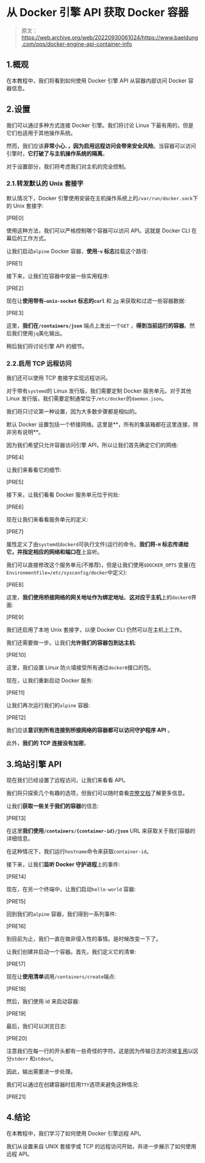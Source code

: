 # 从 Docker 引擎 API 获取 Docker 容器

> 原文：<https://web.archive.org/web/20220930061024/https://www.baeldung.com/ops/docker-engine-api-container-info>

## 1.概观

在本教程中，我们将看到如何使用 Docker 引擎 API 从容器内部访问 Docker 容器信息。

## 2.设置

我们可以通过多种方式连接 Docker 引擎。我们将讨论 Linux 下最有用的，但是它们也适用于其他操作系统。

然而，我们应该**非常小心**、**，因为启用远程访问会带来安全风险**。当容器可以访问引擎时，**它打破了与主机操作系统的隔离**。

对于设置部分，我们将考虑我们对主机的完全控制。

### 2.1.转发默认的 Unix 套接字

默认情况下，Docker 引擎使用安装在主机操作系统上的`/var/run/docker.sock`下的 Unix 套接字:

[PRE0]

使用这种方法，我们可以严格控制哪个容器可以访问 API。这就是 Docker CLI 在幕后的工作方式。

让我们启动`alpine` Docker 容器，**使用`-v` 标志**挂载这个路径:

[PRE1]

接下来，让我们在容器中安装一些实用程序:

[PRE2]

现在让**使用带有`–unix-socket` 标志的`curl`** 和 [`Jq`](/web/20220727020703/https://www.baeldung.com/linux/jq-command-json) 来获取和过滤一些容器数据:

[PRE3]

这里，**我们在`/containers/json`** 端点上发出一个`GET` ，**得到当前运行的容器**。然后我们使用`jq`美化输出。

稍后我们将讨论引擎 API 的细节。

### 2.2.启用 TCP 远程访问

我们还可以使用 TCP 套接字实现远程访问。

对于带有`systemd`的 Linux 发行版，我们需要定制 Docker 服务单元。对于其他 Linux 发行版，我们需要定制通常位于`/etc/docker`的`daemon.json`。

我们将只讨论第一种设置，因为大多数步骤都是相似的。

默认 Docker 设置包括一个桥接网络。这里是**，所有的集装箱都在这里连接，除非另有说明**。

因为我们希望只允许容器访问引擎 API，所以让我们首先确定它们的网络:

[PRE4]

让我们来看看它的细节:

[PRE5]

接下来，让我们看看 Docker 服务单元位于何处:

[PRE6]

现在让我们来看看服务单元的定义:

[PRE7]

属性定义了由`systemd`(`dockerd`可执行文件)运行的命令。**我们将`-H` 标志传递给它，并指定相应的网络和端口在**上监听。

我们可以直接修改这个服务单元(不推荐)，但是让我们使用`$DOCKER_OPTS` 变量(在`EnvironmentFile=/etc/sysconfig/docker`中定义):

[PRE8]

这里，**我们使用桥接网络的网关地址作为绑定地址**。**这对应于主机**上的`docker0`界面:

[PRE9]

我们还启用了本地 Unix 套接字，以便 Docker CLI 仍然可以在主机上工作。

我们还需要做一步。让我们**允许我们的容器包到达主机**:

[PRE10]

这里，我们设置 Linux 防火墙接受所有通过`docker0`接口的包。

现在，让我们重新启动 Docker 服务:

[PRE11]

让我们再次运行我们的`alpine` 容器:

[PRE12]

我们应该**意识到所有连接到桥接网络的容器都可以访问守护程序 API** 。

此外，**我们的 TCP 连接没有加密**。

## 3.坞站引擎 API

现在我们已经设置了远程访问，让我们来看看 API。

我们将只探索几个有趣的选项，但我们可以随时查看[完整文档](https://web.archive.org/web/20220727020703/https://docs.docker.com/engine/api/latest)了解更多信息。

让我们**获取一些关于我们的容器**的信息:

[PRE13]

在这里**我们使用`/containers/{container-id}/json`** URL 来获取关于我们容器的详细信息。

在这种情况下，我们运行`hostname`命令来获取`container-id`。

接下来，让我们**监听 Docker 守护进程**上的事件:

[PRE14]

现在，在另一个终端中，让我们启动`hello-world` 容器:

[PRE15]

回到我们的`alpine` 容器，我们得到一系列事件:

[PRE16]

到目前为止，我们一直在做非侵入性的事情。是时候改变一下了。

让我们创建并启动一个容器。首先，我们定义它的清单:

[PRE17]

现在让**使用清单**调用`/containers/create`端点:

[PRE18]

然后，我们使用 id 来启动容器:

[PRE19]

最后，我们可以浏览日志:

[PRE20]

注意我们在每一行的开头都有一些奇怪的字符。这是因为传输日志的流被[复用](https://web.archive.org/web/20220727020703/https://docs.docker.com/engine/api/v1.40/#operation/ContainerAttach)以区分`stderr` 和`stdout`。

因此，输出需要进一步处理。

我们可以通过在创建容器时启用`TTY`选项来避免这种情况:

[PRE21]

## 4.结论

在本教程中，我们学习了如何使用 Docker 引擎远程 API。

我们从设置来自 UNIX 套接字或 TCP 的远程访问开始，并进一步展示了如何使用远程 API。